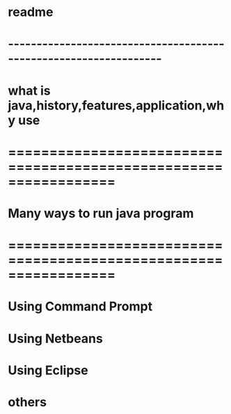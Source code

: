 #  readme
# -----------------------------------------------------------------
# what is java,history,features,application,why use
# =================================================================
# Many ways to run java program
# =================================================================
# Using Command Prompt
# Using Netbeans
# Using Eclipse
# others
